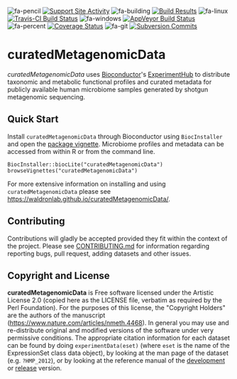 ![fa-pencil](http://fa2png.io/media/icons/font-awesome/4-7-0/pencil/20/0/2c3e50_none.png)
[![Support Site Activity](https://bioconductor.org/shields/posts/curatedMetagenomicData.svg)](https://support.bioconductor.org/t/curatedmetagenomicdata/)
![fa-building](http://fa2png.io/media/icons/font-awesome/4-7-0/building/20/0/2c3e50_none.png)
[![Build Results](https://bioconductor.org/shields/build/devel/data-experiment/curatedMetagenomicData.svg)](https://bioconductor.org/checkResults/devel/data-experiment-LATEST/curatedMetagenomicData/)
![fa-linux](http://fa2png.io/media/icons/font-awesome/4-7-0/linux/20/0/2c3e50_none.png)
[![Travis-CI Build Status](https://travis-ci.org/waldronlab/curatedMetagenomicData.svg?branch=master)](https://travis-ci.org/waldronlab/curatedMetagenomicData)
![fa-windows](http://fa2png.io/media/icons/font-awesome/4-7-0/windows/20/0/2c3e50_none.png)
[![AppVeyor Build Status](https://ci.appveyor.com/api/projects/status/github/waldronlab/curatedMetagenomicData?branch=master&svg=true)](https://ci.appveyor.com/project/schifferl/curatedmetagenomicdata-o9eib)
![fa-percent](http://fa2png.io/media/icons/font-awesome/4-7-0/percent/20/0/2c3e50_none.png)
[![Coverage Status](https://img.shields.io/codecov/c/github/waldronlab/curatedMetagenomicData/master.svg)](https://codecov.io/github/waldronlab/curatedMetagenomicData?branch=master)
![fa-git](http://fa2png.io/media/icons/font-awesome/4-7-0/git/20/0/2c3e50_none.png)
[![Subversion Commits](https://bioconductor.org/shields/commits/data-experiment/curatedMetagenomicData.svg)](https://bioconductor.org/packages/devel/data/experiment/html/curatedMetagenomicData.html#svn_source)

# curatedMetagenomicData

*curatedMetagenomicData* uses [Bioconductor](https://www.bioconductor.org)'s [ExperimentHub](https://www.bioconductor.org/packages/ExperimentHub/) to distribute
taxonomic and metabolic functional profiles and curated metadata for publicly 
available human microbiome samples generated by shotgun metagenomic sequencing. 

## Quick Start

Install `curatedMetagenomicData` through Bioconductor using `BiocInstaller` and open the [package vignette](https://bioconductor.org/packages/release/data/experiment/vignettes/curatedMetagenomicData/inst/doc/curatedMetagenomicData.html). Microbiome profiles and metadata can be accessed from within R or
from the command line.

```
BiocInstaller::biocLite("curatedMetagenomicData")
browseVignettes("curatedMetagenomicData")
```

For more extensive information on installing and using `curatedMetagenomicData` please see https://waldronlab.github.io/curatedMetagenomicData/.

## Contributing

Contributions will gladly be accepted provided they fit within the context of the project. Please see  [CONTRIBUTING.md](https://github.com/waldronlab/curatedMetagenomicData/blob/master/CONTRIBUTING.md) for information regarding reporting bugs, pull request, adding datasets and other issues.

## Copyright and License

**curatedMetagenomicData** is Free software licensed under the Artistic License 2.0 (copied here as the LICENSE file, verbatim as required by the Perl Foundation). For the purposes of this license, the "Copyright Holders" are the authors of the manuscript (https://www.nature.com/articles/nmeth.4468). In general you may use and re-distribute original and modified versions of the software under very permissive conditions. The appropriate citation information for each dataset can be found by doing `experimentData(eset)` (where `eset` is the name of the ExpressionSet class data object), by looking at the man page of the dataset (e.g. `?HMP_2012`), or by looking at the reference manual of the [development](http://bioconductor.org/packages/devel/data/experiment/html/curatedMetagenomicData.html)  or [release](http://bioconductor.org/packages/release/data/experiment/html/curatedMetagenomicData.html) version.
